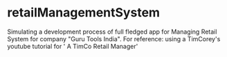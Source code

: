# retailManagementSystem
Simulating a development process of full fledged app for Managing Retail System for company "Guru Tools India". For reference: using a TimCorey's youtube tutorial for ' A TimCo Retail Manager'
